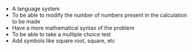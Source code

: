 - A language system
- To be able to modify the number of numbers present in the calculation to be made
- Have a more mathematical syntax of the problem
- To be able to take a multiple choice test
- Add symbols like square root, square, etc
